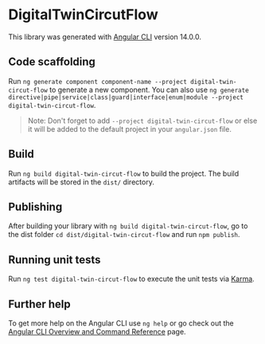 # DigitalTwinCircutFlow

This library was generated with [Angular CLI](https://github.com/angular/angular-cli) version 14.0.0.

## Code scaffolding

Run `ng generate component component-name --project digital-twin-circut-flow` to generate a new component. You can also use `ng generate directive|pipe|service|class|guard|interface|enum|module --project digital-twin-circut-flow`.
> Note: Don't forget to add `--project digital-twin-circut-flow` or else it will be added to the default project in your `angular.json` file. 

## Build

Run `ng build digital-twin-circut-flow` to build the project. The build artifacts will be stored in the `dist/` directory.

## Publishing

After building your library with `ng build digital-twin-circut-flow`, go to the dist folder `cd dist/digital-twin-circut-flow` and run `npm publish`.

## Running unit tests

Run `ng test digital-twin-circut-flow` to execute the unit tests via [Karma](https://karma-runner.github.io).

## Further help

To get more help on the Angular CLI use `ng help` or go check out the [Angular CLI Overview and Command Reference](https://angular.io/cli) page.
